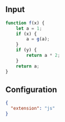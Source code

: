 
## Input
```javascript input
function f(x) {
    let a = 1;
    if (x) {
        a = g(a);
    }
    if (y) {
        return a * 2;
    }
    return a;
}
```

## Configuration
```json configuration
{
  "extension": "js"
}
```

